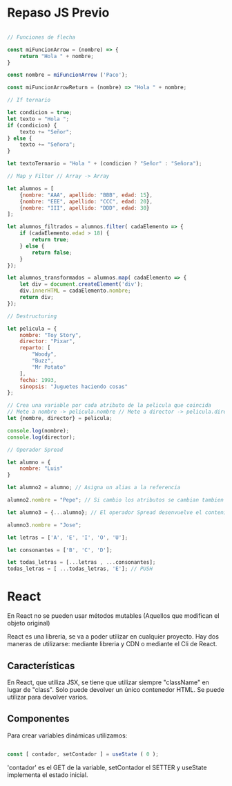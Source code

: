 # Repaso JS Previo

```js

// Funciones de flecha

const miFuncionArrow = (nombre) => {
    return "Hola " + nombre;
}

const nombre = miFuncionArrow ('Paco');

const miFuncionArrowReturn = (nombre) => "Hola " + nombre;

// If ternario

let condicion = true;
let texto = "Hola ";
if (condicion) {
    texto += "Señor";
} else {
    texto += "Señora";
}

let textoTernario = "Hola " + (condicion ? "Señor" : "Señora");

// Map y Filter // Array -> Array

let alumnos = [
    {nombre: "AAA", apellido: "BBB", edad: 15},
    {nombre: "EEE", apellido: "CCC", edad: 20},
    {nombre: "III", apellido: "DDD", edad: 30}
];

let alumnos_filtrados = alumnos.filter( cadaElemento => {
    if (cadaElemento.edad > 18) {
        return true;
    } else {
        return false;
    }
});

let alumnos_transformados = alumnos.map( cadaElemento => {
    let div = document.createElement('div');
    div.innerHTML = cadaElemento.nombre;
    return div;
});

// Destructuring

let pelicula = {
    nombre: "Toy Story",
    director: "Pixar",
    reparto: [
        "Woody",
        "Buzz",
        "Mr Potato"
    ],
    fecha: 1993,
    sinopsis: "Juguetes haciendo cosas"
};

// Crea una variable por cada atributo de la pelicula que coincida
// Mete a nombre -> pelicula.nombre // Mete a director -> pelicula.director
let {nombre, director} = pelicula;

console.log(nombre);
console.log(director);

// Operador Spread

let alumno = {
    nombre: "Luis"
}

let alumno2 = alumno; // Asigna un alias a la referencia

alumno2.nombre = "Pepe"; // Si cambio los atributos se cambian tambien en el primero

let alumno3 = {...alumno}; // El operador Spread desenvuelve el contenido y lo asigna a una variable

alumno3.nombre = "Jose";

let letras = ['A', 'E', 'I', 'O', 'U'];

let consonantes = ['B', 'C', 'D'];

let todas_letras = [...letras , ...consonantes];
todas_letras = [ ...todas_letras, 'E']; // PUSH

```


# React

En React no se pueden usar métodos mutables (Aquellos que modifican el objeto original)

React es una libreria, se va a poder utilizar en cualquier proyecto.
Hay dos maneras de utilizarse: mediante libreria y CDN o mediante el Cli de React.

## Características

En React, que utiliza JSX, se tiene que utilizar siempre "className" en lugar de "class".
Solo puede devolver un único contenedor HTML. Se puede utilizar <Fragment> para devolver varios.

## Componentes

Para crear variables dinámicas utilizamos:

```js

const [ contador, setContador ] = useState ( 0 );

```

'contador' es el GET de la variable, setContador el SETTER y useState implementa el estado inicial.